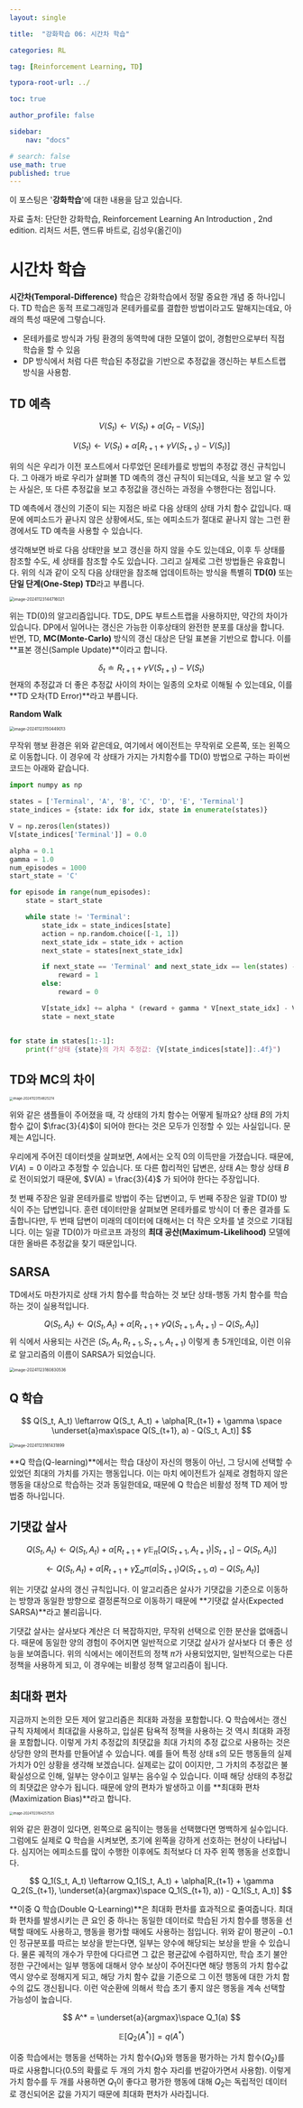 ```yaml
---
layout: single

title:  "강화학습 06: 시간차 학습"

categories: RL

tag: [Reinforcement Learning, TD]

typora-root-url: ../

toc: true

author_profile: false

sidebar:
    nav: "docs"

# search: false
use_math: true
published: true
---
```






이 포스팅은 '**강화학습**'에 대한 내용을 담고 있습니다.



자료 출처: 단단한 강화학습, Reinforcement Learning An Introduction , 2nd edition. 리처드 서튼, 앤드류 바트로, 김성우(옮긴이)









# 시간차 학습

**시간차(Temporal-Difference)** 학습은 강화학습에서 정말 중요한 개념 중 하나입니다. TD 학습은 동적 프로그래밍과 몬테카를로를 결합한 방법이라고도 말해지는데요, 아래의 특성 때문에 그렇습니다.



- 몬테카를로 방식과 가팅 환경의 동역학에 대한 모델이 없이, 경험만으로부터 직접 학습을 할 수 있음
- DP 방식에서 처럼 다른 학습된 추정값을 기반으로 추정값을 갱신하는 부트스트랩 방식을 사용함.







## TD 예측

$$
V(S_t) \leftarrow V(S_t) + \alpha[G_t - V(S_t)]
$$

$$
V(S_t) \leftarrow V(S_t) + \alpha[R_{t+1} + \gamma V(S_{t+1}) - V(S_t)]
$$

위의 식은 우리가 이전 포스트에서 다루었던 몬테카를로 방법의 추정값 갱신 규칙입니다. 그 아래가 바로 우리가 살펴볼 TD 예측의 갱신 규칙이 되는데요, 식을 보고 알 수 있는 사실은, 또 다른 추정값을 보고 추정값을 갱신하는 과정을 수행한다는 점입니다.



TD 예측에서 갱신의 기준이 되는 지점은 바로 다음 상태의 상태 가치 함수 값입니다. 때문에 에피소드가 끝나지 않은 상황에서도, 또는 에피소드가 절대로 끝나지 않는 그런 환경에서도 TD 예측을 사용할 수 있습니다. 



생각해보면 바로 다음 상태만을 보고 갱신을 하지 않을 수도 있는데요, 이후 두 상태를 참조할 수도, 세 상태를 참조할 수도 있습니다. 그리고 실제로 그런 방법들은 유효합니다. 위의 식과 같이 오직 다음 상태만을 참조해 업데이트하는 방식을 특별히 **TD(0)** 또는 **단일 단계(One-Step) TD**라고 부릅니다.



<img src="/images/2024-11-22-Reinforcement_Learning_06/image-20241123144716021.png" alt="image-20241123144716021" style="zoom:50%;" />

위는 TD(0)의 알고리즘입니다. TD도, DP도 부트스트랩을 사용하지만, 약간의 차이가 있습니다. DP에서 일어나는 갱신은 가능한 이후상태의 완전한 분포를 대상을 합니다. 반면, TD, **MC(Monte-Carlo)** 방식의 갱신 대상은 단일 표본을 기반으로 합니다. 이를 **표본 갱신(Sample Update)**이라고 합니다.


$$
\delta_t \doteq R_{t+1} + \gamma V(S_{t+1}) - V(S_t)
$$
현재의 추정값과 더 좋은 추정값 사이의 차이는 일종의 오차로 이해될 수 있는데요, 이를 **TD 오차(TD Error)**라고 부릅니다.





**Random Walk**

<img src="/images/2024-11-22-Reinforcement_Learning_06/image-20241123150449013.png" alt="image-20241123150449013" style="zoom:50%;" />

무작위 행보 환경은 위와 같은데요, 여기에서 에이전트는 무작위로 오른쪽, 또는 왼쪽으로 이동합니다. 이 경우에 각 상태가 가지는 가치함수를 TD(0) 방법으로 구하는 파이썬 코드는 아래와 같습니다.



```python
import numpy as np

states = ['Terminal', 'A', 'B', 'C', 'D', 'E', 'Terminal']
state_indices = {state: idx for idx, state in enumerate(states)}

V = np.zeros(len(states))
V[state_indices['Terminal']] = 0.0

alpha = 0.1
gamma = 1.0
num_episodes = 1000
start_state = 'C'

for episode in range(num_episodes):
    state = start_state

    while state != 'Terminal':
        state_idx = state_indices[state]
        action = np.random.choice([-1, 1])
        next_state_idx = state_idx + action
        next_state = states[next_state_idx]

        if next_state == 'Terminal' and next_state_idx == len(states) - 1:
            reward = 1
        else:
            reward = 0

        V[state_idx] += alpha * (reward + gamma * V[next_state_idx] - V[state_idx])
        state = next_state


for state in states[1:-1]:
    print(f"상태 {state}의 가치 추정값: {V[state_indices[state]]:.4f}")
```







## TD와 MC의 차이

<img src="/images/2024-11-22-Reinforcement_Learning_06/image-20241123154825274.png" alt="image-20241123154825274" style="zoom:40%;" />

위와 같은 샘플들이 주어졌을 때, 각 상태의 가치 함수는 어떻게 될까요? 상태 $B$의 가치 함수 값이 $\frac{3}{4}$이 되어야 한다는 것은 모두가 인정할 수 있는 사실입니다. 문제는 $A$입니다.



우리에게 주어진 데이터셋을 살펴보면, $A$에서는 오직 0의 이득만을 가졌습니다. 때문에, $V(A) = 0$ 이라고 추정할 수 있습니다. 또 다른 합리적인 답변은, 상태 $A$는 항상 상태 $B$로 전이되었기 때문에, $V(A) = \frac{3}{4}$ 가 되어야 한다는 주장입니다.



첫 번째 주장은 일괄 몬테카를로 방법이 주는 답변이고, 두 번째 주장은 일괄 TD(0) 방식이 주는 답변입니다. 훈련 데이터만을 살펴보면 몬테카를로 방식이 더 좋은 결과를 도출합니다만, 두 번때 답변이 미래의 데이터에 대해서는 더 작은 오차를 낼 것으로 기대됩니다. 이는 일괄 TD(0)가 마르코프 과정의 **최대 공산(Maximum-Likelihood)** 모델에 대한 올바른 추정값을 찾기 때문입니다. 







## SARSA

TD에서도 마찬가지로 상태 가치 함수를 학습하는 것 보단 상태-행동 가치 함수를 학습하는 것이 실용적입니다. 


$$
Q(S_t, A_t) \leftarrow Q(S_t, A_t) + \alpha[R_{t+1} + \gamma Q(S_{t+1}, A_{t+1}) - Q(S_t, A_t)]
$$
위 식에서 사용되는 사건은 $(S_t, A_t, R_{t+1}, S_{t+1}, A_{t+1})$ 이렇게 총 5개인데요, 이런 이유로 알고리즘의 이름이 SARSA가 되었습니다.



<img src="/images/2024-11-22-Reinforcement_Learning_06/image-20241123160830536.png" alt="image-20241123160830536" style="zoom:50%;" />







## Q 학습

$$
Q(S_t, A_t) \leftarrow Q(S_t, A_t) + \alpha[R_{t+1} + \gamma \space \underset{a}max\space Q(S_{t+1}, a) - Q(S_t, A_t)]
$$

<img src="/images/2024-11-22-Reinforcement_Learning_06/image-20241123161431899.png" alt="image-20241123161431899" style="zoom:50%;" />



**Q 학습(Q-learning)**에서는 학습 대상이 자신의 행동이 아닌, 그 당시에 선택할 수 있었던 최대의 가치를 가지는 행동입니다. 이는 마치 에이전트가 실제로 경험하지 않은 행동을 대상으로 학습하는 것과 동일한데요, 때문에 Q 학습은 비활성 정책 TD 제어 방법중 하나입니다.







## 기댓값 살사

$$
Q(S_t, A_t) \leftarrow Q(S_t, A_t) + \alpha[R_{t+1} + \gamma \mathbb{E}_\pi [Q(S_{t+1}, A_{t+1})|S_{t+1}] - Q(S_t, A_t)]
$$

$$
\leftarrow Q(S_t, A_t) + \alpha[R_{t+1} + \gamma \sum_a \pi(a|S_{t+1})  Q(S_{t+1}, a) - Q(S_t, A_t)]
$$



위는 기댓값 살사의 갱신 규칙입니다. 이 알고리즘은 살사가 기댓값을 기준으로 이동하는 방향과 동일한 방향으로 결정론적으로 이동하기 때문에 **기댓값 살사(Expected SARSA)**라고 불리웁니다.



기댓값 살사는 살사보다 계산은 더 복잡하지만, 무작위 선택으로 인한 분산을 없애줍니다. 때문에 동일한 양의 경험이 주어지면 일반적으로 기댓값 살사가 살사보다 더 좋은 성능을 보여줍니다. 위의 식에서는 에이전트의 정책 $\pi$가 사용되었지만, 일반적으로는 다른 정책을 사용하게 되고, 이 경우에는 비활성 정책 알고리즘이 됩니다. 







## 최대화 편차

지금까지 논의한 모든 제어 알고리즘은 최대화 과정을 포함합니다. Q 학습에서는 갱신 규칙 자체에서 최대값을 사용하고, 입실론 탐욕적 정책을 사용하는 것 역시 최대화 과정을 포함합니다. 이렇게 가치 추정값의 최댓값을 최대 가치의 추정 값으로 사용하는 것은 상당한 양의 편차를 만들어낼 수 있습니다. 예를 들어 특정 상태 $s$의 모든 행동들의 실제 가치가 0인 상황을 생각해 보겠습니다. 실제로는 값이 0이지만, 그 가치의 추정값은 불확실성으로 인해, 일부는 양수이고 일부는 음수일 수 있습니다. 이때 해당 상태의 추정값의 최댓값은 양수가 됩니다. 때문에 양의 편차가 발생하고 이를 **최대화 편차(Maximization Bias)**라고 합니다.

 

<img src="/images/2024-11-22-Reinforcement_Learning_06/image-20241123164257525.png" alt="image-20241123164257525" style="zoom:40%;" />

위와 같은 환경이 있다면, 왼쪽으로 움직이는 행동을 선택했다면 명백하게 실수입니다. 그럼에도 실제로 Q 학습을 시켜보면, 초기에 왼쪽을 강하게 선호하는 현상이 나타납니다. 심지어는 에피소드를 많이 수행한 이후에도 최적보다 더 자주 왼쪽 행동을 선호합니다. 

 

$$
Q_1(S_t, A_t) \leftarrow Q_1(S_t, A_t) + \alpha[R_{t+1} + \gamma Q_2(S_{t+1}, \underset{a}{argmax}\space Q_1(S_{t+1}, a)) - Q_1(S_t, A_t)]
$$

**이중 Q 학습(Double Q-Learning)**은 최대화 편차를 효과적으로 줄여줍니다. 최대화 편차를 발생시키는 큰 요인 중 하나는 동일한 데이터로 학습된 가치 함수를 행동을 선택할 때에도 사용하고, 행동을 평가할 때에도 사용하는 점입니다. 위와 같이 평균이 $-0.1$인 정규분포를 따르는 보상을 받는다면, 일부는 양수에 해당되는 보상을 받을 수 있습니다. 물론 궤적의 개수가 무한에 다다르면 그 값은 평균값에 수렴하지만, 학습 초기 불안정한 구간에서는 일부 행동에 대해서 양수 보상이 주어진다면 해당 행동의 가치 함수값 역시 양수로 정해지게 되고, 해당 가치 함수 값을 기준으로 그 이전 행동에 대한 가치 함수의 값도 갱신됩니다. 이런 악순환에 의해서 학습 초기 좋지 않은 행동을 계속 선택할 가능성이 높습니다.

 

$$
A^* = \underset{a}{argmax}\space Q_1(a)
$$

$$
\mathbb{E}[Q_2(A^*)] = q(A^*)
$$

이중 학습에서는 행동을 선택하는 가치 함수($Q_1$)와 행동을 평가하는 가치 함수($Q_2$)를 따로 사용합니다(0.5의 확률로 두 개의 가치 함수 자리를 번갈아가면서 사용함). 이렇게 가치 함수를 두 개를 사용하면 $Q_1$이 좋다고 평가한 행동에 대해 $Q_2$는 독립적인 데이터로 갱신되어온 값을 가지기 때문에 최대화 편차가 사라집니다.





